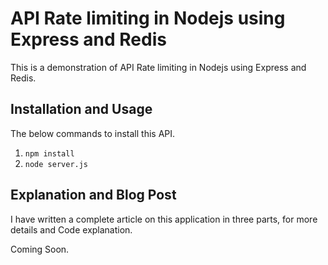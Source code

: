 # API Rate limiting in Nodejs using Express and Redis

This is a demonstration of API Rate limiting in Nodejs using Express and Redis.


## Installation and Usage
The below commands to install this API.
1. `npm install`
2. `node server.js`


## Explanation and Blog Post
I have written a complete article on this application in three parts, for more details and Code explanation.

Coming Soon.